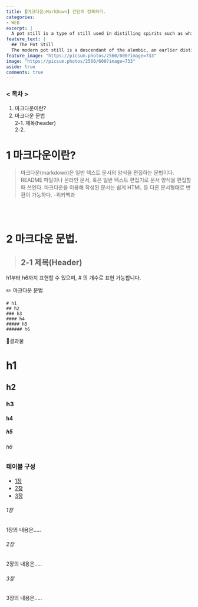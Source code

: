 ```yaml
---
title: [마크다운◽MarkDown] 간단히 정복하기.
categories:
- WEB
excerpt: |
  A pot still is a type of still used in distilling spirits such as whisky or brandy. Heat is applied directly to the pot containing the wash (for whisky) or wine (for brandy).
feature_text: |
  ## The Pot Still
  The modern pot still is a descendant of the alembic, an earlier distillation device
feature_image: "https://picsum.photos/2560/600?image=733"
image: "https://picsum.photos/2560/600?image=733"
aside: true
comments: true
---
```


### < 목차 >
1. 마크다운이란?  
2. 마크다운 문법  
    2-1. 제목(header)  
    2-2.  

# 1 마크다운이란?
> 마크다운(markdown)은 일반 텍스트 문서의 양식을 편집하는 문법이다. README 파일이나 온라인 문서, 혹은 일반 텍스트 편집기로 문서 양식을 편집할 때 쓰인다. 마크다운을 이용해 작성된 문서는 쉽게 HTML 등 다른 문서형태로 변환이 가능하다.
-위키백과

<br/>
<br/>

# 2 마크다운 문법.

>## 2-1 제목(Header)
h1부터 h6까지 표현할 수 있으며, # 의 개수로 표현 가능합니다.

✏️ 마크다운 문법
```
# h1
## h2
### h3
#### h4
##### h5
###### h6
```


🔮결과물
# h1
## h2
### h3
#### h4
##### h5
###### h6


### 테이블 구성
  * [1장](#chapter-1)
  * [2장](#chapter-2)
  * [3장](#chapter-3)

###### 1장 <a id="chapter-1"></a>
1장의 내용은.....

###### 2장 <a id="chapter-2"></a>
2장의 내용은.....

###### 3장 <a id="chapter-3"></a>
3장의 내용은.....